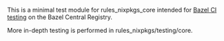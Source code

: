 This is a minimal test module for rules_nixpkgs_core intended for [Bazel CI
testing][bcr-test-module] on the Bazel Central Registry.

More in-depth testing is performed in rules_nixpkgs/testing/core.

[bcr-test-module]: https://github.com/bazelbuild/bazel-central-registry/blob/main/docs/README.md#test-module
